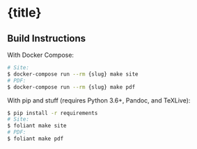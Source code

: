 #   {title}

##  Build Instructions

With Docker Compose:

```bash
# Site:
$ docker-compose run --rm {slug} make site
# PDF:
$ docker-compose run --rm {slug} make pdf
```

With pip and stuff (requires Python 3.6+, Pandoc, and TeXLive):

```bash
$ pip install -r requirements
# Site:
$ foliant make site
# PDF:
$ foliant make pdf
```
